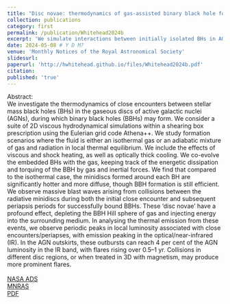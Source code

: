 ```yaml
---
title: "Disc novae: thermodynamics of gas-assisted binary black hole formation in AGN discs"
collection: publications
category: first
permalink: /publication/Whitehead2024b
excerpt: 'We simulate interactions between initially isolated BHs in AGN discs using an abiabatic fluid equation of state which accomodates contributions from gas and radiation. We show how violent close encounters between BH minidiscs can drive significant thermal emmission in the form of "disc novae".'
date: 2024-05-08 # Y D M?
venue: 'Monthly Notices of the Royal Astronomical Society'
slidesurl: 
paperurl: 'http://hwhitehead.github.io/files/Whitehead2024b.pdf'
citation: 
published: 'true'
---
```


Abstract:\
We investigate the thermodynamics of close encounters between stellar mass black holes (BHs) in the gaseous discs of active galactic nuclei (AGNs), during which binary black holes (BBHs) may form. We consider a suite of 2D viscous hydrodynamical simulations within a shearing box prescription using the Eulerian grid code Athena++. We study formation scenarios where the fluid is either an isothermal gas or an adiabatic mixture of gas and radiation in local thermal equilibrium. We include the effects of viscous and shock heating, as well as optically thick cooling. We co-evolve the embedded BHs with the gas, keeping track of the energetic dissipation and torquing of the BBH by gas and inertial forces. We find that compared to the isothermal case, the minidiscs formed around each BH are significantly hotter and more diffuse, though BBH formation is still efficient. We observe massive blast waves arising from collisions between the radiative minidiscs during both the initial close encounter and subsequent periapsis periods for successfully bound BBHs. These ‘disc novae’ have a profound effect, depleting the BBH Hill sphere of gas and injecting energy into the surrounding medium. In analysing the thermal emission from these events, we observe periodic peaks in local luminosity associated with close encounters/periapses, with emission peaking in the optical/near-infrared (IR). In the AGN outskirts, these outbursts can reach 4 per cent of the AGN luminosity in the IR band, with flares rising over 0.5–1 yr. Collisions in different disc regions, or when treated in 3D with magnetism, may produce more prominent flares.
\
\
[NASA ADS](https://ui.adsabs.harvard.edu/abs/2024MNRAS.533.1766W/abstract)\
[MNRAS](https://academic.oup.com/mnras/article/533/2/1766/7727813)\
[PDF](http://hwhitehead.github.io/files/Whitehead2024b.pdf)
